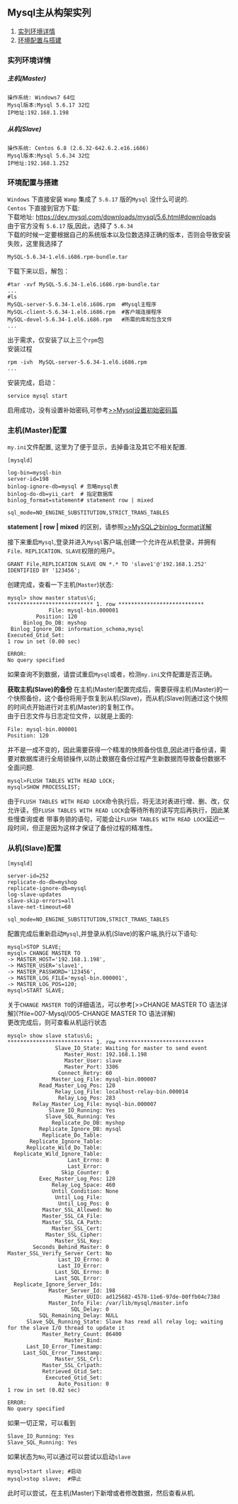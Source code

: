 ## Mysql主从构架实列
1. [实列环境详情](#实列环境详情 "实列环境详情")
1. [环境配置与搭建](#环境配置与搭建 "环境配置与搭建")
### 实列环境详情
##### 主机(Master)
```
操作系统: Windows7 64位
Mysql版本:Mysql 5.6.17 32位
IP地址:192.168.1.198
```
##### 从机(Slave)
```
操作系统: Centos 6.8 (2.6.32-642.6.2.e16.i686)
Mysql版本:Mysql 5.6.34 32位
IP地址:192.168.1.252
```
### 环境配置与搭建
`Windows` 下直接安装 `Wamp` 集成了 `5.6.17` 版的`Mysql` 没什么可说的.  
`Centos` 下直接到官方下载:  
下载地址: https://dev.mysql.com/downloads/mysql/5.6.html#downloads  
由于官方没有 `5.6.17` 版,因此，选择了 `5.6.34`  
下载的时候一定要根据自己的系统版本以及位数选择正确的版本，否则会导致安装失败，这里我选择了
```
MySQL-5.6.34-1.el6.i686.rpm-bundle.tar
```
下载下来以后，解包：  
```
#tar -xvf MySQL-5.6.34-1.el6.i686.rpm-bundle.tar
...
#ls
MySQL-server-5.6.34-1.el6.i686.rpm  #Mysql主程序
MySQL-client-5.6.34-1.el6.i686.rpm  #客户端连接程序
MySQL-devel-5.6.34-1.el6.i686.rpm   #所需的库和包含文件
...
```
出于需求，仅安装了以上三个`rpm`包  
安装过程
```
rpm -ivh  MySQL-server-5.6.34-1.el6.i686.rpm
...
```
安装完成，启动：
```
service mysql start
```
启用成功，没有设置补始密码,可参考[>>Mysql设置初始密码篇](?file=007-Mysql/002-Mysql设置初始密码)

### 主机(Master)配置
`my.ini`文件配置, 这里为了便于显示，去掉备注及其它不相关配置.
```
[mysqld]

log-bin=mysql-bin
server-id=198
binlog-ignore-db=mysql # 忽略mysql表
binlog-do-db=yii_cart  # 指定数据库
binlog_format=statement# statement row | mixed

sql_mode=NO_ENGINE_SUBSTITUTION,STRICT_TRANS_TABLES
```
**statement | row | mixed**  的区别，请参照[>>MySQL之binlog_format详解](?file=007-Mysql/004-MySQL之binlog_format详解)

接下来重启`Mysql`,登录并进入`Mysql`客户端,创建一个允许在从机登录，并拥有`File、REPLICATION、SLAVE`权限的用户。    
```
GRANT File,REPLICATION SLAVE ON *.* TO 'slave1'@'192.168.1.252' IDENTIFIED BY '123456';
```
创建完成，查看一下主机(`Master`)状态:
```
mysql> show master status\G;
*************************** 1. row ***************************
             File: mysql-bin.000001
         Position: 120
     Binlog_Do_DB: myshop
 Binlog_Ignore_DB: information_schema,mysql
Executed_Gtid_Set:
1 row in set (0.00 sec)

ERROR:
No query specified
```
如果查询不到数据，请尝试重启`Mysql`或者，检测`my.ini`文件配置是否正确。  

**获取主机(Slave)的备份**
在主机(Master)配置完成后，需要获得主机(Master)的一个快照备份，这个备份将用于恢复到从机(Slave)，而从机(Slave)则通过这个快照的时间点开始进行对主机(Master)的复制工作。  
由于日志文件与日志定位文件，以就是上面的:
```
File: mysql-bin.000001
Position: 120
```
并不是一成不变的，因此需要获得一个精准的快照备份信息,因此进行备份请，需要对数据库进行全局锁操作,以防止数据在备份过程产生新数据而导致备份数据不全面问题.
```
mysql>FLUSH TABLES WITH READ LOCK;
mysql>SHOW PROCESSLIST;
```
由于`FLUSH TABLES WITH READ LOCK`命令执行后，将无法对表进行增、删、改，仅允许读，但`FLUSH TABLES WITH READ LOCK`会等待所有的读写完后再执行，因此某些慢查询或者
带事务锁的语句，可能会让`FLUSH TABLES WITH READ LOCK`延迟一段时间，但正是因为这样才保证了备份过程的精准性。


### 从机(Slave)配置
```
[mysqld]

server-id=252
replicate-do-db=myshop
replicate-ignore-db=mysql
log-slave-updates
slave-skip-errors=all
slave-net-timeout=60

sql_mode=NO_ENGINE_SUBSTITUTION,STRICT_TRANS_TABLES
```
配置完成后重新启动`Mysql`,并登录从机(Slave)的客户端,执行以下语句:  
```
mysql>STOP SLAVE;
mysql> CHANGE MASTER TO
-> MASTER_HOST='192.168.1.198',
-> MASTER_USER='slave1',
-> MASTER_PASSWORD='123456',
-> MASTER_LOG_FILE='mysql-bin.000001',
-> MASTER_LOG_POS=120;
mysql>START SLAVE;
```
关于`CHANGE MASTER TO`的详细语法，可以参考[>>CHANGE MASTER TO 语法详解](?file=007-Mysql/005-CHANGE MASTER TO 语法详解)  
更改完成后，则可查看从机运行状态  
```
mysql> show slave status\G;
*************************** 1. row ***************************
               Slave_IO_State: Waiting for master to send event
                  Master_Host: 192.168.1.198
                  Master_User: slave
                  Master_Port: 3306
                Connect_Retry: 60
              Master_Log_File: mysql-bin.000007
          Read_Master_Log_Pos: 120
               Relay_Log_File: localhost-relay-bin.000014
                Relay_Log_Pos: 283
        Relay_Master_Log_File: mysql-bin.000007
             Slave_IO_Running: Yes
            Slave_SQL_Running: Yes
              Replicate_Do_DB: myshop
          Replicate_Ignore_DB: mysql
           Replicate_Do_Table:
       Replicate_Ignore_Table:
      Replicate_Wild_Do_Table:
  Replicate_Wild_Ignore_Table:
                   Last_Errno: 0
                   Last_Error:
                 Skip_Counter: 0
          Exec_Master_Log_Pos: 120
              Relay_Log_Space: 460
              Until_Condition: None
               Until_Log_File:
                Until_Log_Pos: 0
           Master_SSL_Allowed: No
           Master_SSL_CA_File:
           Master_SSL_CA_Path:
              Master_SSL_Cert:
            Master_SSL_Cipher:
               Master_SSL_Key:
        Seconds_Behind_Master: 0
Master_SSL_Verify_Server_Cert: No
                Last_IO_Errno: 0
                Last_IO_Error:
               Last_SQL_Errno: 0
               Last_SQL_Error:
  Replicate_Ignore_Server_Ids:
             Master_Server_Id: 198
                  Master_UUID: ad125682-4578-11e6-97de-00ffb04c738d
             Master_Info_File: /var/lib/mysql/master.info
                    SQL_Delay: 0
          SQL_Remaining_Delay: NULL
      Slave_SQL_Running_State: Slave has read all relay log; waiting for the slave I/O thread to update it
           Master_Retry_Count: 86400
                  Master_Bind:
      Last_IO_Error_Timestamp:
     Last_SQL_Error_Timestamp:
               Master_SSL_Crl:
           Master_SSL_Crlpath:
           Retrieved_Gtid_Set:
            Executed_Gtid_Set:
                Auto_Position: 0
1 row in set (0.02 sec)

ERROR:
No query specified
```

如果一切正常，可以看到
```
Slave_IO_Running: Yes
Slave_SQL_Running: Yes
```
如果状态为`No`,可以通过可以尝试以启动`slave`  
```
mysql>start slave; #启动
mysql>stop slave;  #停止
```
此时可以尝试，在主机(Master)下新增或者修改数据，然后查看从机.
